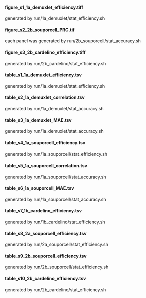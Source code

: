 
#### figure_s1_1a_demuxlet_efficiency.tiff
generated by run/1a_demuxlet/stat_efficiency.sh

#### figure_s2_2b_souporcell_PRC.tif
each panel was generated by run/2b_souporcell/stat_accuracy.sh

#### figure_s3_2b_cardelino_efficiency.tiff
generated by run/2b_cardelino/stat_efficiency.sh

#### table_s1_1a_demuxlet_efficiency.tsv
generated by run/1a_demuxlet/stat_efficiency.sh

#### table_s2_1a_demuxlet_correlation.tsv
generated by run/1a_demuxlet/stat_accuracy.sh

#### table_s3_1a_demuxlet_MAE.tsv
generated by run/1a_demuxlet/stat_accuracy.sh

#### table_s4_1a_souporcell_efficiency.tsv
generated by run/1a_souporcell/stat_efficiency.sh

#### table_s5_1a_souporcell_correlation.tsv
generated by run/1a_souporcell/stat_accuracy.sh

#### table_s6_1a_souporcell_MAE.tsv
generated by run/1a_souporcell/stat_accuracy.sh

#### table_s7_1b_cardelino_efficiency.tsv
generated by run/1b_cardelino/stat_efficiency.sh

#### table_s8_2a_souporcell_efficiency.tsv
generated by run/2a_souporcell/stat_efficiency.sh

#### table_s9_2b_souporcell_efficiency.tsv
generated by run/2b_souporcell/stat_efficiency.sh

#### table_s10_2b_cardelino_efficiency.tsv
generated by run/2b_cardelino/stat_efficiency.sh


